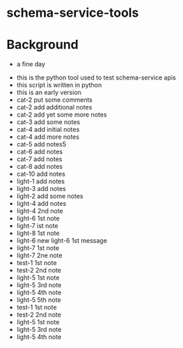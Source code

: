 # schema-service-tools
# Background
* a fine day
- this is the python tool used to test schema-service apis
- this script is written in python
- this is an early version
- cat-2 put some comments
- cat-2 add additional notes
- cat-2 add yet some more notes
- cat-3 add some notes
- cat-4 add initial notes
- cat-4 add more notes
- cat-5 add notes5 
- cat-6 add notes
- cat-7 add notes
- cat-8 add notes
- cat-10 add notes
- light-1 add notes
- light-3 add notes
- light-2 add some notes
- light-4 add notes
- light-4 2nd note
- light-6 1st note
- light-7 ist note
- light-8 1st note
- light-6 new light-6 1st message
- light-7 1st note
- light-7 2ne note
- test-1 1st note
- test-2 2nd note
- light-5 1st note
- light-5 3rd note
- light-5 4th note
- light-5 5th note
- test-1 1st note
- test-2 2nd note
- light-5 1st note
- light-5 3rd note
- light-5 4th note
